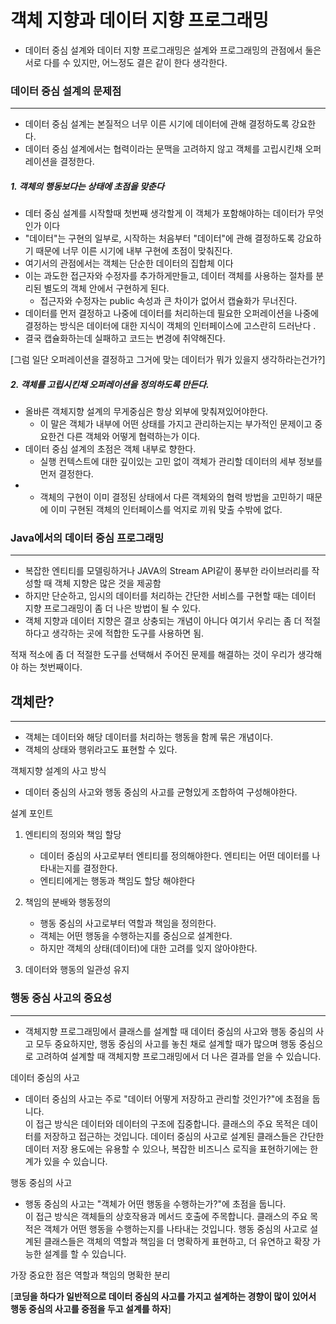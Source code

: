 # 객체 지향과 데이터 지향 프로그래밍

- 데이터 중심 설계와 데이터 지향 프로그래밍은 설계와 프로그래밍의 관점에서 둘은 서로 다를 수 있지만, 어느정도 결은 같이 한다 생각한다.


### 데이터 중심 설계의 문제점
---

- 데이터 중심 설계는 본질적으 너무 이른 시기에 데이터에 관해 결정하도록 강요한다.
- 데이터 중심 설계에서는 협력이라는 문맥을 고려하지 않고 객체를 고립시킨채  오퍼레이션을 결정한다. 

##### 1. 객체의 행동보다는 상태에 초점을 맞춘다

- 데터 중심 설계를 시작할때 첫번째 생각할게 이 객체가 포함해야하는 데이터가 무엇인가 이다
- "데이터"는 구현의 일부로, 시작하는 처음부터 "데이터"에 관해 결정하도록 강요하기 때문에 너무 이른 시기에 내부 구현에 초점이 맞춰진다.
- 여기서의 관점에서는 객체는 단순한 데이터의 집합체 이다 
- 이는 과도한 접근자와 수정자를 추가하게만들고, 데이터 객체를 사용하는 절차를 분리된 별도의 객체 안에서 구현하게 된다.
	- 접근자와 수정자는 public 속성과 큰 차이가 없어서 캡슐화가 무너진다.
- 데이터를 먼저 결정하고 나중에 데이터를 처리하는데 필요한 오퍼레이션을 나중에 결정하는 방식은 데이터에 대한 지식이 객체의 인터페이스에 고스란히 드러난다 .
- 결국 캡슐화하는데 실패하고 코드는 변경에 취약해진다.

[그럼 일단 오퍼레이션을 결정하고 그거에 맞는 데이터가 뭐가 있을지 생각하라는건가?]


##### 2. 객체를 고립시킨채 오퍼레이션을 정의하도록 만든다.

- 올바른 객체지향 설계의 무게중심은 항상 외부에 맞춰져있어야한다.
	- 이 말은 객체가 내부에 어떤 상태를 가지고 관리하는지는 부가적인 문제이고 중요한건 다른 객체와 어떻게 협력하는가 이다.
- 데이터 중심 설계의 초점은 객체 내부로 향한다.
	- 실행 컨텍스트에 대한 깊이있는 고민 없이 객체가 관리할 데이터의 세부 정보를 먼저 결정한다.
- - 객체의 구현이 이미 결정된 상태에서 다른 객체와의 협력 방법을 고민하기 때문에 이미 구현된 객체의 인터페이스를 억지로 끼워 맞출 수밖에 없다.


### Java에서의 데이터 중심 프로그래밍
---

- 복잡한 엔티티를 모델링하거나 JAVA의 Stream API같이 풍부한 라이브러리를 작성할 때 객체 지향은 많은 것을 제공함
- 하지만 단순하고, 임시의 데이터를 처리하는 간단한 서비스를 구현할 때는 데이터 지향 프로그래밍이 좀 더 나은 방법이 될 수 있다.
- 객체 지향과 데이터 지향은 결코 상충되는 개념이 아니다 여기서 우리는 좀 더 적절하다고 생각하는 곳에 적합한 도구를 사용하면 됨.



적재 적소에 좀 더 적절한 도구를 선택해서 주어진 문제를 해결하는 것이 우리가 생각해야 하는 첫번째이다.


## 객체란?
---

- 객체는 데이터와 해당 데이터를 처리하는 행동을 함께 묶은 개념이다.
- 객체의 상태와 행위라고도 표현할 수 있다.

객체지향 설계의 사고 방식
- 데이터 중심의 사고와 행동 중심의 사고를 균형있게 조합하여 구성해야한다.

설계 포인트
1.  엔티티의 정의와 책임 할당 
	- 데이터 중심의 사고로부터 엔티티를 정의해야한다. 엔티티는 어떤 데이터를 나타내는지를 결정한다.
	- 엔티티에게는 행동과 책임도 할당 해야한다

2. 책임의 분배와 행동정의
	- 행동 중심의 사고로부터 역할과 책임을 정의한다.
	- 객체는 어떤 행동을 수행하는지를 중심으로 설계한다.
	- 하지만 객체의 상태(데이터)에 대한 고려를 잊지 않아야한다. 

3. 데이터와 행동의 일관성 유지 



### 행동 중심 사고의 중요성
---

- 객체지향 프로그래밍에서 클래스를 설계할 때 데이터 중심의 사고와 행동 중심의 사고 모두 중요하지만, 행동 중심의 사고를 놓친 채로 설계할 때가 많으며 행동 중심으로 고려하여 설계할 때 객체지향 프로그래밍에서 더 나은 결과를 얻을 수 있습니다.


데이터 중심의 사고 
- 데이터 중심의 사고는 주로 "데이터 어떻게 저장하고 관리할 것인가?"에 초점을 둡니다.  
이 접근 방식은 데이터와 데이터의 구조에 집중합니다. 클래스의 주요 목적은 데이터를 저장하고 접근하는 것입니다. 데이터 중심의 사고로 설계된 클래스들은 간단한 데이터 저장 용도에는 유용할 수 있으나, 복잡한 비즈니스 로직을 표현하기에는 한계가 있을 수 있습니다.

행동 중심의 사고 
- 행동 중심의 사고는 "객체가 어떤 행동을 수행하는가?"에 초점을 둡니다.  
이 접근 방식은 객체들의 상호작용과 메서드 호출에 주목합니다. 클래스의 주요 목적은 객체가 어떤 행동을 수행하는지를 나타내는 것입니다. 행동 중심의 사고로 설계된 클래스들은 객체의 역할과 책임을 더 명확하게 표현하고, 더 유연하고 확장 가능한 설계를 할 수 있습니다.


가장 중요한 점은 역할과 책임의 명확한 분리 



[**코딩을 하다가 일반적으로 데이터 중심의 사고를 가지고 설계하는 경향이 많이 있어서 행동 중심의 사고를 중점을 두고 설계를 하자**]
